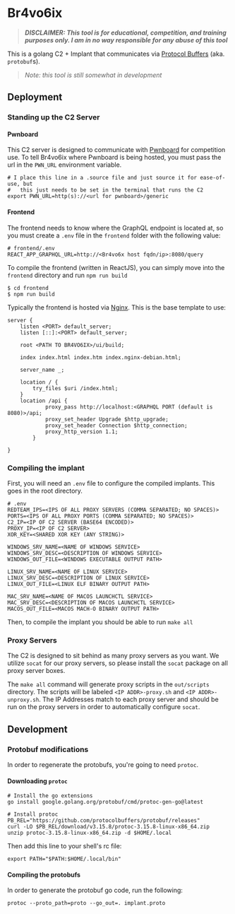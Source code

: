 # Br4vo6ix

> **_DISCLAIMER: This tool is for educational, competition, and training purposes only. I am in no way responsible for any abuse of this tool_**

This is a golang C2 + Implant that communicates via [Protocol Buffers](https://developers.google.com/protocol-buffers) (aka. `protobuf`s).

> _Note: this tool is still somewhat in development_

## Deployment

### Standing up the C2 Server

#### Pwnboard

This C2 server is designed to communicate with [Pwnboard](https://github.com/micahjmartin/pwnboard) for competition use. To tell Br4vo6ix where Pwnboard is being hosted, you must pass the url in the `PWN_URL` environment variable.

```shell
# I place this line in a .source file and just source it for ease-of-use, but
#   this just needs to be set in the terminal that runs the C2
export PWN_URL=http(s)://<url for pwnboard>/generic
```

#### Frontend

The frontend needs to know where the GraphQL endpoint is located at, so you must create a `.env` file in the `frontend` folder with the following value:

```shell
# frontend/.env
REACT_APP_GRAPHQL_URL=http://<Br4vo6x host fqdn/ip>:8080/query
```

To compile the frontend (written in ReactJS), you can simply move into the `frontend` directory and run `npm run build`

```shell
$ cd frontend
$ npm run build
```

Typically the frontend is hosted via [Nginx](https://www.nginx.com/). This is the base template to use:

```
server {
    listen <PORT> default_server;
    listen [::]:<PORT> default_server;

    root <PATH TO BR4VO6IX>/ui/build;

    index index.html index.htm index.nginx-debian.html;

    server_name _;

    location / {
        try_files $uri /index.html;
    }
    location /api {
            proxy_pass http://localhost:<GRAPHQL PORT (default is 8080)>/api;
            proxy_set_header Upgrade $http_upgrade;
            proxy_set_header Connection $http_connection;
            proxy_http_version 1.1;
        }

}
```

### Compiling the implant

First, you will need an `.env` file to configure the compiled implants. This goes in the root directory.

```shell
# .env
REDTEAM_IPS=<IPS OF ALL PROXY SERVERS (COMMA SEPARATED; NO SPACES)>
PORTS=<IPS OF ALL PROXY PORTS (COMMA SEPARATED; NO SPACES)>
C2_IP=<IP OF C2 SERVER (BASE64 ENCODED)>
PROXY_IP=<IP OF C2 SERVER>
XOR_KEY=<SHARED XOR KEY (ANY STRING)>

WINDOWS_SRV_NAME=<NAME OF WINDOWS SERVICE>
WINDOWS_SRV_DESC=<DESCRIPTION OF WINDOWS SERVICE>
WINDOWS_OUT_FILE=<WINDOWS EXECUTABLE OUTPUT PATH>

LINUX_SRV_NAME=<NAME OF LINUX SERVICE>
LINUX_SRV_DESC=<DESCRIPTION OF LINUX SERVICE>
LINUX_OUT_FILE=<LINUX ELF BINARY OUTPUT PATH>

MAC_SRV_NAME=<NAME OF MACOS LAUNCHCTL SERVICE>
MAC_SRV_DESC=<DESCRIPTION OF MACOS LAUNCHCTL SERVICE>
MACOS_OUT_FILE=<MACOS MACH-O BINARY OUTPUT PATH>
```

Then, to compile the implant you should be able to run `make all`

### Proxy Servers

The C2 is designed to sit behind as many proxy servers as you want. We utilize `socat` for our proxy servers, so please install the `socat` package on all proxy server boxes.

The `make all` command will generate proxy scripts in the `out/scripts` directory. The scripts will be labeled `<IP ADDR>-proxy.sh` and `<IP ADDR>-unproxy.sh`. The IP Addresses match to each proxy server and should be run on the proxy servers in order to automatically configure `socat`.

## Development

### Protobuf modifications

In order to regenerate the protobufs, you're going to need `protoc`.

#### Downloading `protoc`

```shell
# Install the go extensions
go install google.golang.org/protobuf/cmd/protoc-gen-go@latest

# Install protoc
PB_REL="https://github.com/protocolbuffers/protobuf/releases"
curl -LO $PB_REL/download/v3.15.8/protoc-3.15.8-linux-x86_64.zip
unzip protoc-3.15.8-linux-x86_64.zip -d $HOME/.local
```

Then add this line to your shell's rc file:

```shell
export PATH="$PATH:$HOME/.local/bin"
```

#### Compiling the protobufs

In order to generate the protobuf go code, run the following:

```shell
protoc --proto_path=proto --go_out=. implant.proto
```
